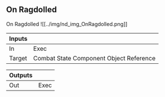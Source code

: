 ## On Ragdolled
On Ragdolled
![[../img/nd_img_OnRagdolled.png]]

|Inputs||
|--|--|
| In | Exec |
| Target | Combat State Component Object Reference |

|Outputs||
|--|--|
| Out | Exec |
